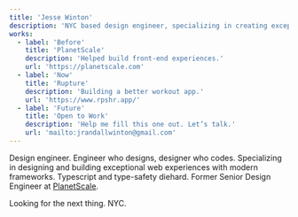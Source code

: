 ```yaml
---
title: 'Jesse Winton'
description: 'NYC based design engineer, specializing in creating exceptional web experiences with modern frameworks.'
works:
  - label: 'Before'
    title: 'PlanetScale'
    description: 'Helped build front-end experiences.'
    url: 'https://planetscale.com'
  - label: 'Now'
    title: 'Rupture'
    description: 'Building a better workout app.'
    url: 'https://www.rpshr.app/'
  - label: 'Future'
    title: 'Open to Work'
    description: 'Help me fill this one out. Let’s talk.'
    url: 'mailto:jrandallwinton@gmail.com'
---
```


Design engineer. Engineer who designs, designer who codes. Specializing in designing and building exceptional web experiences with modern frameworks. Typescript and type-safety diehard. Former Senior Design Engineer at [PlanetScale](https://planetscale.com).

Looking for the next thing. NYC.
